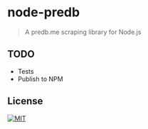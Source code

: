 # node-predb
> A predb.me scraping library for Node.js

## TODO
* Tests
* Publish to NPM

## License
[![MIT](https://img.shields.io/badge/license-MIT-blue.svg)](http://troutowicz.mit-license.org)
